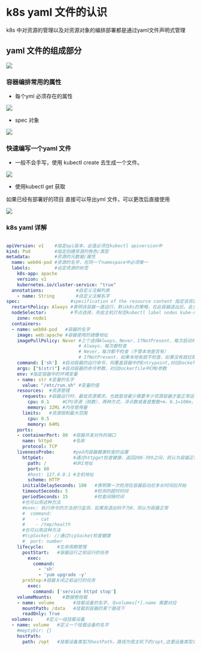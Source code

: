 # k8s yaml 文件的认识

k8s 中对资源的管理以及对资源对象的编排部署都是通过yaml文件声明式管理

## yaml 文件的组成部分
![](https://img2020.cnblogs.com/blog/1526344/202101/1526344-20210118143942091-1641998139.png)

### 容器编排常用的属性

- 每个yml 必须存在的属性

![](https://img2020.cnblogs.com/blog/1526344/202012/1526344-20201229224404923-1137408207.png)

- spec 对象

![](https://img2020.cnblogs.com/blog/1526344/202012/1526344-20201229224404923-1137408207.png)

### 快速编写一个yaml 文件

- 一般不会手写，使用 kubectl create 去生成一个文件。

![](https://img2020.cnblogs.com/blog/1526344/202101/1526344-20210118151822283-947591639.png)

- 使用kubectl get 获取

如果已经有部署好的项目 直接可以导出yml 文件，可以更改后直接使用

![](https://img2020.cnblogs.com/blog/1526344/202101/1526344-20210118151846884-714929518.png)


### k8s yaml 详解
```yaml

apiVersion: v1    #指定api版本，此值必须在kubectl apiversion中  
kind: Pod         #指定创建资源的角色/类型  
metadata:         #资源的元数据/属性  
  name: web04-pod #资源的名字，在同一个namespace中必须唯一  
  labels:         #设定资源的标签
    k8s-app: apache  
    version: v1  
    kubernetes.io/cluster-service: "true"  
  annotations:            #自定义注解列表  
    - name: String        #自定义注解名字  
spec:                   #specification of the resource content 指定该资源的内容  
  restartPolicy: Always #表明该容器一直运行，默认k8s的策略，在此容器退出后，会立即创建一个相同的容器  
  nodeSelector:         #节点选择，先给主机打标签kubectl label nodes kube-node1 zone=node1  
    zone: node1  
  containers:  
  - name: web04-pod   #容器的名字  
    image: web:apache #容器使用的镜像地址  
    imagePullPolicy: Never #三个选择Always、Never、IfNotPresent，每次启动时检查和更新（从registery）images的策略，
                           # Always，每次都检查
                           # Never，每次都不检查（不管本地是否有）
                           # IfNotPresent，如果本地有就不检查，如果没有就拉取
    command: ['sh']  #启动容器的运行命令，将覆盖容器中的Entrypoint,对应Dockefile中的ENTRYPOINT  
    args: ["$(str)"] #启动容器的命令参数，对应Dockerfile中CMD参数  
    env: #指定容器中的环境变量  
    - name: str #变量的名字  
      value: "/etc/run.sh" #变量的值  
    resources:  #资源管理
      requests: #容器运行时，最低资源需求，也就是说最少需要多少资源容器才能正常运行  
        cpu: 0.1     #CPU资源（核数），两种方式，浮点数或者是整数+m，0.1=100m，最少值为0.001核（1m）
        memory: 32Mi #内存使用量  
      limits:   #资源限制最大范围  
        cpu: 0.5  
        memory: 64Mi  
    ports:  
    - containerPort: 80  #容器开发对外的端口
      name: httpd        #名称
      protocol: TCP  
    livenessProbe:       #pod内容器健康检查的设置
      httpGet:           #通过httpget检查健康，返回200-399之间，则认为容器正常  
        path: /          #URI地址  
        port: 80  
        #host: 127.0.0.1 #主机地址  
        scheme: HTTP  
      initialDelaySeconds: 180   #表明第一次检测在容器启动后多长时间后开始  
      timeoutSeconds: 5          #检测的超时时间  
      periodSeconds: 15          #检查间隔时间  
      #也可以用这种方法  
      #exec: 执行命令的方法进行监测，如果其退出码不为0，则认为容器正常  
      #  command:  
      #    - cat  
      #    - /tmp/health  
      #也可以用这种方法  
      #tcpSocket: //通过tcpSocket检查健康   
      #  port: number   
    lifecycle:     #生命周期管理  
      postStart:   #容器运行之前运行的任务  
        exec:  
          command:  
            - 'sh'  
            - 'yum upgrade -y'  
      preStop:#容器关闭之前运行的任务  
        exec:  
          command: ['service httpd stop']  
    volumeMounts:    #数据卷挂载
    - name: volume       #挂载设备的名字，与volumes[*].name 需要对应    
      mountPath: /data   #挂载到容器的某个路径下  
      readOnly: True  
  volumes:     #定义一组挂载设备  
  - name: volume   #定义一个挂载设备的名字  
    #meptyDir: {}  
    hostPath:  
      path: /opt   #挂载设备类型为hostPath，路径为宿主机下的/opt,这里设备类型支持很多种
```
